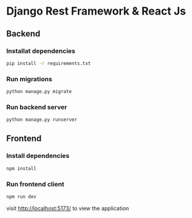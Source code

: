 # Django Rest Framework & React Js

## Backend

### Installat dependencies

```bash
pip install -r requirements.txt
```

### Run migrations

```bash
python manage.py migrate
```

### Run backend server

```bash
python manage.py runserver
```

## Frontend

### Install dependencies

```bash
npm install
```

### Run frontend client

```bash
npm run dev
```

visit <http://localhost:5173/> to view the application
